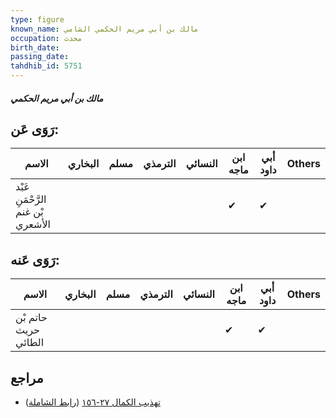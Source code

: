 ```yaml
---
type: figure
known_name: مالك بن أبي مريم الحكمي الشامي
occupation: محدث
birth_date:
passing_date:
tahdhib_id: 5751
---
```

##### مالك بن أبي مريم الحكمي

## رَوَى عَن:
| الاسم                             | البخاري | مسلم | الترمذي | النسائي | ابن ماجه | أبي داود | Others |
| --------------------------------- | ------- | ---- | ------- | ------- | -------- | -------- | ------ |
| عَبْد الرَّحْمَنِ بْن غنم الأشعري |         |      |         |         | ✔        | ✔        |        |
## رَوَى عَنه:
| الاسم                | البخاري | مسلم | الترمذي | النسائي | ابن ماجه | أبي داود | Others |
| -------------------- | ------- | ---- | ------- | ------- | -------- | -------- | ------ |
| حاتم بْن حريث الطائي |         |      |         |         | ✔        | ✔        |        |
## مراجع
- [تهذيب الكمال ٢٧-١٥٦](obsidian://open?vault=Tahdhib-al-Kamal&file=Figures/٥٧٥١-مالك%20بن%20أبي%20مريم%20الحكمي) ([رابط الشاملة](https://shamela.ws/book/3722/14545))